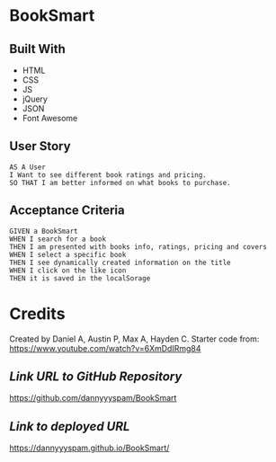 # BookSmart

## Built With
* HTML
* CSS
* JS
* jQuery
* JSON
* Font Awesome

## User Story
```
AS A User
I Want to see different book ratings and pricing.
SO THAT I am better informed on what books to purchase.
```

## Acceptance Criteria
```
GIVEN a BookSmart
WHEN I search for a book
THEN I am presented with books info, ratings, pricing and covers 
WHEN I select a specific book
THEN I see dynamically created information on the title
WHEN I click on the like icon
THEN it is saved in the localSorage
```

# Credits

Created by Daniel A, Austin P, Max A, Hayden C.
Starter code from: https://www.youtube.com/watch?v=6XmDdIRmg84

## **_Link URL to GitHub Repository_**

https://github.com/dannyyyspam/BookSmart

## **_Link to deployed URL_**

https://dannyyyspam.github.io/BookSmart/

